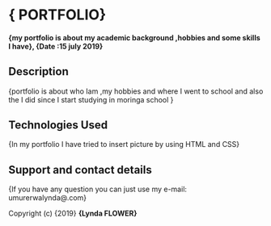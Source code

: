 # { PORTFOLIO}
#### {my portfolio is about my academic background ,hobbies and some skills I have}, {Date :15 july 2019}

## Description
{portfolio is about who Iam ,my hobbies and where I went to school and also the I did since I start studying in moringa school }

## Technologies Used
{In my portfolio I have tried to insert picture by using HTML and CSS}
## Support and contact details
{If you have any question you can just use my e-mail: umurerwalynda@.com}

Copyright (c) {2019} **{Lynda FLOWER}**